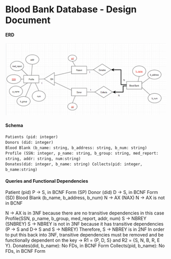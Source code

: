 # Blood Bank Database - Design Document
#### ERD
<img src= "Database ERD.png">

#### Schema
`Patients (pid: integer)`<br />
`Donors (did: integer)`<br />
`Blood Blank (b_name: string, b_address: string, b_num: string)`<br />
`Profile (SSN: integer, p_name: string, b_group: string, med_report: string, addr: string, num:string)`<br />
`Donates(did: integer, b_name: string) Collects(pid: integer, b_name:string)`<br />

#### Queries and Functional Dependencies
Patient (pid) P → S, in BCNF Form (SP)
Donor (did) D → S, in BCNF Form (SD)
Blood Blank (b_name, b_address, b_num) N → AX (NAX)
N → AX is not in BCNF
     
N → AX is in 3NF because there are no transitive dependencies in this case Profile(SSN, p_name, b_group, med_report, addr, num) S → NBREY
(SNBREY)
S → NBREY is not in 3NF because it has transitive dependencies (P → S and D→ S and S → NBREY)
Therefore, S → NBREY is in 2NF
In order to put this back into 3NF, transitive dependencies must be removed and be functionally dependent on the key → R1 = {P, D, S} and R2 = {S, N, B, R, E Y}.
Donates(did, b_name): No FDs, in BCNF Form Collects(pid, b_name): No FDs, in BCNF Form

